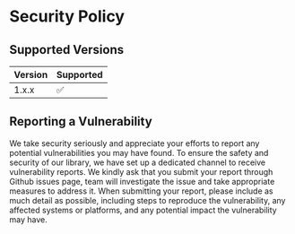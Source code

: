 # Security Policy

## Supported Versions

| Version | Supported          |
| ------- | ------------------ |
| 1.x.x   | :white_check_mark: |

## Reporting a Vulnerability

We take security seriously and appreciate your efforts to report any potential vulnerabilities you may have found. 
To ensure the safety and security of our library, we have set up a dedicated channel to receive vulnerability reports.
We kindly ask that you submit your report through Github issues page, team will investigate the issue and take appropriate measures to address it.
When submitting your report, please include as much detail as possible, including steps to reproduce the vulnerability, any affected systems or platforms, and any potential impact the vulnerability may have.
